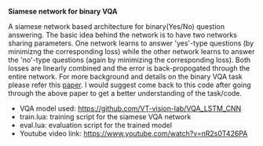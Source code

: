 **Siamese network for binary VQA**

A siamese network based architecture for binary(Yes/No) question answering. The basic idea behind the network is to have two networks sharing parameters. One network learns to answer 'yes'-type questions (by minimizng the corresponding loss) while the other network learns to answer the 'no'-type questions (again by minimizing the corresponding loss). Both losses are linearly combined and the error is back-propogated through the entire network. For more background and details on the binary VQA task please refer this [paper](https://arxiv.org/abs/1511.05099). I would suggest come back to this code after going through the above paper to get a better understanding of the task/code.

- VQA model used: https://github.com/VT-vision-lab/VQA_LSTM_CNN
- train.lua:  training script for the siamese VQA network
- eval.lua: evaluation script for the trained model
- Youtube video link: https://www.youtube.com/watch?v=nR2s0T426PA



